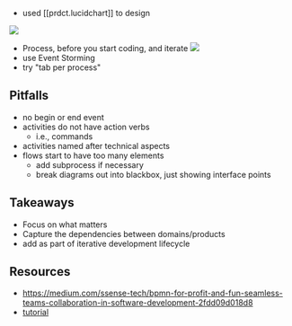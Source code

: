 
- used [[prdct.lucidchart]] to design

![](/assets/images/2023-11-28-09-47-02.png)

- Process, before you start coding, and iterate
![](/assets/images/2023-11-28-10-00-09.png)
- use Event Storming
- try "tab per process"

## Pitfalls

- no begin or end event
- activities do not have action verbs
  - i.e., commands
- activities named after technical aspects
- flows start to have too many elements
  - add subprocess if necessary
  - break diagrams out into blackbox, just showing interface points

## Takeaways

- Focus on what matters
- Capture the dependencies between domains/products
- add as part of iterative development lifecycle

## Resources

- https://medium.com/ssense-tech/bpmn-for-profit-and-fun-seamless-teams-collaboration-in-software-development-2fdd09d018d8
- [tutorial](https://www.youtube.com/watch?v=BwkNceoybvA&t=58s)